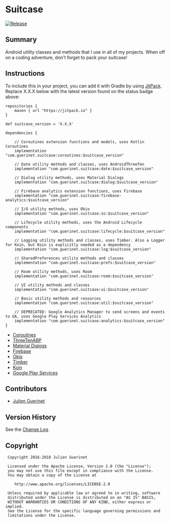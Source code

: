 # Suitcase
[![Release](https://jitpack.io/v/com.guerinet/suitcase.svg)](https://jitpack.io/#com.guerinet/suitcase)

## Summary
Android utility classes and methods that I use in all of my projects. When off on a coding adventure, don't forget to pack your suitcase!

## Instructions
To include this in your project, you can add it with Gradle by using [JitPack](https://jitpack.io). Replace X.X.X below with the latest version found on the status badge above:

    repositories {
        maven { url "https://jitpack.io" }
    }

    def suitcase_version = 'X.X.X'

	dependencies {

        // Coroutines extension functions and models, uses Kotlin Coroutines
        implementation "com.guerinet.suitcase:coroutines:$suitcase_version"

	    // Date utility methods and classes, uses AndroidThreeTen
	    implementation "com.guerinet.suitcase:date:$suitcase_version"

        // Dialog utility methods, uses Material Dialogs
        implementation "com.guerinet.suitcase:dialog:$suitcase_version"

        // Firebase analytics extension functions, uses Firebase
        implementation "com.guerinet.suitcase:firebase-analytics:$suitcase_version"

        // I/O utility methods, uses Okio
        implementation "com.guerinet.suitcase:io:$suitcase_version"

        // Lifecycle utility methods, uses the Android Lifecycle components
        implementation "com.guerinet.suitcase:lifecycle:$suitcase_version"

        // Logging utility methods and classes, uses Timber. Also a Logger for Koin, but Koin is explicitly needed as a dependency
        implementation "com.guerinet.suitcase:log:$suitcase_version"

        // SharedPreferences utility methods and classes
        implementation "com.guerinet.suitcase:prefs:$suitcase_version"

        // Room utility methods, uses Room
        implementation "com.guerinet.suitcase:room:$suitcase_version"

        // UI utility methods and classes
        implementation "com.guerinet.suitcase:ui:$suitcase_version"

        // Basic utility methods and resources
        implementation "com.guerinet.suitcase:util:$suitcase_version"

        // DEPRECATED: Google Analytics Manager to send screens and events to GA, uses Google Play Services Analytics
        implementation "com.guerinet.suitcase:analytics:$suitcase_version"
	}

* [Coroutines](https://github.com/Kotlin/kotlinx.coroutines)
* [ThreeTenABP](https://github.com/JakeWharton/ThreeTenABP)
* [Material Dialogs](https://github.com/afollestad/material-dialogs)
* [Firebase](https://firebase.google.com/docs/analytics/)
* [Okio](https://github.com/square/okio)
* [Timber](https://github.com/JakeWharton/timber)
* [Koin](https://github.com/InsertKoinIO/koin)
* [Google Play Services](https://developers.google.com/android/guides/overview)

## Contributors
* [Julien Guerinet](https://github.com/jguerinet)

## Version History
See the [Change Log](CHANGELOG.md).

## Copyright
	 Copyright 2016-2018 Julien Guerinet

	 Licensed under the Apache License, Version 2.0 (the "License");
	 you may not use this file except in compliance with the License.
	 You may obtain a copy of the License at

	    http://www.apache.org/licenses/LICENSE-2.0

	 Unless required by applicable law or agreed to in writing, software
	 distributed under the License is distributed on an "AS IS" BASIS,
	 WITHOUT WARRANTIES OR CONDITIONS OF ANY KIND, either express or implied.
	 See the License for the specific language governing permissions and
	 limitations under the License.
